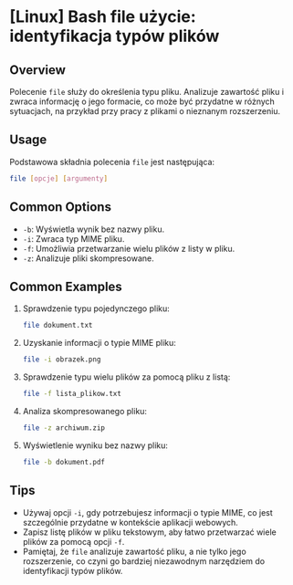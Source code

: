 # [Linux] Bash file użycie: identyfikacja typów plików

## Overview
Polecenie `file` służy do określenia typu pliku. Analizuje zawartość pliku i zwraca informację o jego formacie, co może być przydatne w różnych sytuacjach, na przykład przy pracy z plikami o nieznanym rozszerzeniu.

## Usage
Podstawowa składnia polecenia `file` jest następująca:

```bash
file [opcje] [argumenty]
```

## Common Options
- `-b`: Wyświetla wynik bez nazwy pliku.
- `-i`: Zwraca typ MIME pliku.
- `-f`: Umożliwia przetwarzanie wielu plików z listy w pliku.
- `-z`: Analizuje pliki skompresowane.

## Common Examples
1. Sprawdzenie typu pojedynczego pliku:
   ```bash
   file dokument.txt
   ```

2. Uzyskanie informacji o typie MIME pliku:
   ```bash
   file -i obrazek.png
   ```

3. Sprawdzenie typu wielu plików za pomocą pliku z listą:
   ```bash
   file -f lista_plikow.txt
   ```

4. Analiza skompresowanego pliku:
   ```bash
   file -z archiwum.zip
   ```

5. Wyświetlenie wyniku bez nazwy pliku:
   ```bash
   file -b dokument.pdf
   ```

## Tips
- Używaj opcji `-i`, gdy potrzebujesz informacji o typie MIME, co jest szczególnie przydatne w kontekście aplikacji webowych.
- Zapisz listę plików w pliku tekstowym, aby łatwo przetwarzać wiele plików za pomocą opcji `-f`.
- Pamiętaj, że `file` analizuje zawartość pliku, a nie tylko jego rozszerzenie, co czyni go bardziej niezawodnym narzędziem do identyfikacji typów plików.